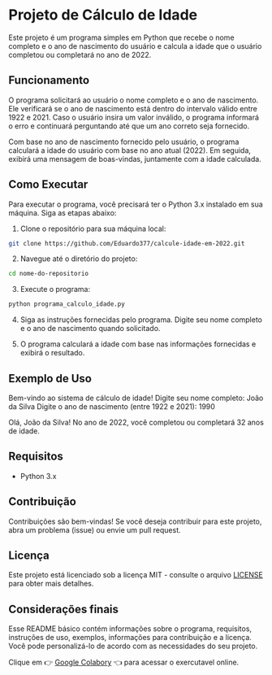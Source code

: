 # Projeto de Cálculo de Idade

Este projeto é um programa simples em Python que recebe o nome completo e o ano de nascimento do usuário e calcula a idade que o usuário completou ou completará no ano de 2022.

## Funcionamento

O programa solicitará ao usuário o nome completo e o ano de nascimento. Ele verificará se o ano de nascimento está dentro do intervalo válido entre 1922 e 2021. Caso o usuário insira um valor inválido, o programa informará o erro e continuará perguntando até que um ano correto seja fornecido.

Com base no ano de nascimento fornecido pelo usuário, o programa calculará a idade do usuário com base no ano atual (2022). Em seguida, exibirá uma mensagem de boas-vindas, juntamente com a idade calculada.

## Como Executar

Para executar o programa, você precisará ter o Python 3.x instalado em sua máquina. Siga as etapas abaixo:

1. Clone o repositório para sua máquina local:

```bash
git clone https://github.com/Eduardo377/calcule-idade-em-2022.git

```

2. Navegue até o diretório do projeto:

```bash
cd nome-do-repositorio

```
3. Execute o programa:

```bash
python programa_calculo_idade.py

```

4. Siga as instruções fornecidas pelo programa. Digite seu nome completo e o ano de nascimento quando solicitado.

5. O programa calculará a idade com base nas informações fornecidas e exibirá o resultado.

## Exemplo de Uso

Bem-vindo ao sistema de cálculo de idade!
Digite seu nome completo: João da Silva
Digite o ano de nascimento (entre 1922 e 2021): 1990

Olá, João da Silva!
No ano de 2022, você completou ou completará 32 anos de idade.

## Requisitos

- Python 3.x

## Contribuição

Contribuições são bem-vindas! Se você deseja contribuir para este projeto, abra um problema (issue) ou envie um pull request.

## Licença

Este projeto está licenciado sob a licença MIT - consulte o arquivo [LICENSE](LICENSE) para obter mais detalhes.

## Considerações finais

Esse README básico contém informações sobre o programa, requisitos, instruções de uso, exemplos, informações para contribuição e a licença. Você pode personalizá-lo de acordo com as necessidades do seu projeto.

Clique em 👉 [Google Colabory](https://colab.research.google.com/drive/1kmoB5K_9OLijWMN6BH_6zORGMBMg0jCG?usp=sharing) 👈 para acessar o exercutavel online.